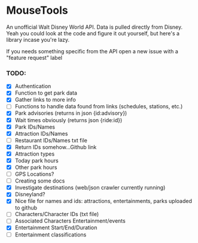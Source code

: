 # MouseTools

An unofficial Walt Disney World API. Data is pulled directly from Disney.
Yeah you could look at the code and figure it out yourself, but here's a library incase you're lazy.

If you needs something specific from the API open a new issue with a "feature request" label

### TODO:

- [x] Authentication
- [x] Function to get park data
- [x] Gather links to more info
- [ ] Functions to handle data found from links (schedules, stations, etc.)
- [x] Park advisories (returns in json {id:advisory})
- [x] Wait times obviously (returns json {ride:id})
- [x] Park IDs/Names
- [x] Attraction IDs/Names
- [ ] Restaurant IDs/Names txt file
- [x] Return IDs somehow...Github link
- [x] Attraction types
- [x] Today park hours
- [x] Other park hours
- [ ] GPS Locations?
- [ ] Creating some docs
- [x] Investigate destinations (web/json crawler currently running)
- [x] Disneyland?
- [x] Nice file for names and ids: attractions, entertainments, parks uploaded to github
- [ ] Characters/Character IDs (txt file)
- [ ] Associated Characters Entertainment/events
- [x] Entertainment Start/End/Duration
- [ ] Entertainment classifications
